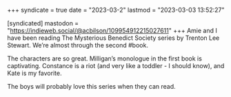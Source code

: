 +++
syndicate = true
date = "2023-03-2"
lastmod = "2023-03-03 13:52:27"

[syndicated]
mastodon = "https://indieweb.social/@acbilson/109954912215027611"
+++
Amie and I have been reading The Mysterious Benedict Society series by Trenton Lee Stewart. We’re almost through the second #book.

The characters are so great. Milligan’s monologue in the first book is captivating. Constance is a riot (and very like a toddler - I should know), and Kate is my favorite.

The boys will probably love this series when they can read.
